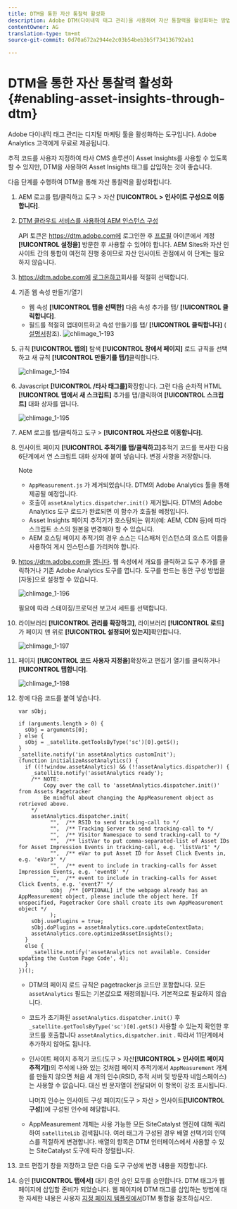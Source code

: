 ```yaml
---
title: DTM을 통한 자산 통찰력 활성화
description: Adobe DTM(다이내믹 태그 관리)을 사용하여 자산 통찰력을 활성화하는 방법을 알아봅니다.
contentOwner: AG
translation-type: tm+mt
source-git-commit: 0d70a672a2944e2c03b54beb3b5f734136792ab1

---
```



# DTM을 통한 자산 통찰력 활성화 {#enabling-asset-insights-through-dtm}

Adobe 다이내믹 태그 관리는 디지털 마케팅 툴을 활성화하는 도구입니다. Adobe Analytics 고객에게 무료로 제공됩니다.

추적 코드를 사용자 지정하여 타사 CMS 솔루션이 Asset Insights를 사용할 수 있도록 할 수 있지만, DTM을 사용하여 Asset Insights 태그를 삽입하는 것이 좋습니다.

다음 단계를 수행하여 DTM을 통해 자산 통찰력을 활성화합니다.

1. AEM 로고를 탭/클릭하고 도구 > 자산 **[!UICONTROL > 인사이트 구성으로 이동합니다]**.
1. [DTM 클라우드 서비스를 사용하여 AEM 인스턴스 구성](../sites-administering/dtm.md)

   API 토큰은 https://dtm.adobe.com에 로그인한 후 [프로필](https://dtm.adobe.com/) 아이콘에서 계정 **[!UICONTROL 설정을]** 방문한 후 사용할 수 있어야 합니다. AEM Sites와 자산 인사이트 간의 통합이 여전히 진행 중이므로 자산 인사이트 관점에서 이 단계는 필요하지 않습니다.

1. https://dtm.adobe.com에 [로그온하고](https://dtm.adobe.com/)회사를 적절히 선택합니다.
1. 기존 웹 속성 만들기/열기

   * 웹 속성 **[!UICONTROL 탭을 선택한]** 다음 속성 추가를 탭/ **[!UICONTROL 클릭합니다]**.
   * 필드를 적절히 업데이트하고 속성 만들기를 탭/ **[!UICONTROL 클릭합니다]** ( [설명서](https://helpx.adobe.com/experience-manager/using/dtm.html)참조).
   ![chlimage_1-193](assets/chlimage_1-193.png)

1. 규칙 **[!UICONTROL 탭의]** 탐색 **[!UICONTROL 창에서 페이지]** 로드 규칙을 선택하고 새 규칙 **[!UICONTROL 만들기를 탭/]**&#x200B;클릭합니다.

   ![chlimage_1-194](assets/chlimage_1-194.png)

1. Javascript **[!UICONTROL /타사 태그를]**&#x200B;확장합니다. 그런 다음 순차적 HTML **[!UICONTROL 탭에서 새 스크립트]** 추가를 탭/클릭하여 **[!UICONTROL 스크립트]** 대화 상자를 엽니다.

   ![chlimage_1-195](assets/chlimage_1-195.png)

1. AEM 로고를 탭/클릭하고 도구 > **[!UICONTROL 자산으로 이동합니다]**.
1. 인사이트 페이지 **[!UICONTROL 추적기를 탭/클릭하고]**&#x200B;추적기 코드를 복사한 다음 6단계에서 연 스크립트 대화 상자에 붙여 넣습니다. 변경 사항을 저장합니다.

   >[!NOTE]
   >
   >* `AppMeasurement.js` 가 제거되었습니다. DTM의 Adobe Analytics 툴을 통해 제공될 예정입니다.
   >* 호출이 `assetAnalytics.dispatcher.init()` 제거됩니다. DTM의 Adobe Analytics 도구 로드가 완료되면 이 함수가 호출될 예정입니다.
   >* Asset Insights 페이지 추적기가 호스팅되는 위치(예: AEM, CDN 등)에 따라 스크립트 소스의 원본을 변경해야 할 수 있습니다.
   >* AEM 호스팅 페이지 추적기의 경우 소스는 디스패처 인스턴스의 호스트 이름을 사용하여 게시 인스턴스를 가리켜야 합니다.



1. https://dtm.adobe.com을 [엽니다](https://dtm.adobe.com). 웹 속성에서 개요를 클릭하고 도구 추가를 클릭하거나 기존 Adobe Analytics 도구를 엽니다. 도구를 만드는 동안 구성 방법을 [자동]으로 설정할 수 있습니다.

   ![chlimage_1-196](assets/chlimage_1-196.png)

   필요에 따라 스테이징/프로덕션 보고서 세트를 선택합니다.

1. 라이브러리 **[!UICONTROL 관리를 확장하고]**, 라이브러리 **[!UICONTROL 로드]** 가 페이지 맨 위로 **[!UICONTROL 설정되어 있는지]**&#x200B;확인합니다.

   ![chlimage_1-197](assets/chlimage_1-197.png)

1. 페이지 **[!UICONTROL 코드 사용자 지정을]**&#x200B;확장하고 편집기 열기를 클릭하거나 **[!UICONTROL 탭합니다]**.

   ![chlimage_1-198](assets/chlimage_1-198.png)

1. 창에 다음 코드를 붙여 넣습니다.

   ```
   var sObj;
   
   if (arguments.length > 0) {
     sObj = arguments[0];
   } else {
     sObj = _satellite.getToolsByType('sc')[0].getS();
   }
   _satellite.notify('in assetAnalytics customInit');
   (function initializeAssetAnalytics() {
     if ((!!window.assetAnalytics) && (!!assetAnalytics.dispatcher)) {
       _satellite.notify('assetAnalytics ready');
       /** NOTE:
           Copy over the call to 'assetAnalytics.dispatcher.init()' from Assets Pagetracker
           Be mindful about changing the AppMeasurement object as retrieved above.
       */
       assetAnalytics.dispatcher.init(
             "",  /** RSID to send tracking-call to */
             "",  /** Tracking Server to send tracking-call to */
             "",  /** Visitor Namespace to send tracking-call to */
             "",  /** listVar to put comma-separated-list of Asset IDs for Asset Impression Events in tracking-call, e.g. 'listVar1' */
             "",  /** eVar to put Asset ID for Asset Click Events in, e.g. 'eVar3' */
             "",  /** event to include in tracking-calls for Asset Impression Events, e.g. 'event8' */
             "",  /** event to include in tracking-calls for Asset Click Events, e.g. 'event7' */
             sObj  /** [OPTIONAL] if the webpage already has an AppMeasurement object, please include the object here. If unspecified, Pagetracker Core shall create its own AppMeasurement object */
             );
       sObj.usePlugins = true;
       sObj.doPlugins = assetAnalytics.core.updateContextData;
       assetAnalytics.core.optimizedAssetInsights();
     }
     else {
       _satellite.notify('assetAnalytics not available. Consider updating the Custom Page Code', 4);
     }
   })();
   ```

   * DTM의 페이지 로드 규칙은 pagetracker.js 코드만 포함합니다. 모든 `assetAnalytics` 필드는 기본값으로 재정의됩니다. 기본적으로 필요하지 않습니다.
   * 코드가 초기화된 `assetAnalytics.dispatcher.init()` 후 `_satellite.getToolsByType('sc')[0].getS()` 사용할 수 있는지 확인한 후 코드를 호출합니다 `assetAnalytics,dispatcher.init` . 따라서 11단계에서 추가하지 않아도 됩니다.
   * 인사이트 페이지 추적기 코드(도구 > 자산&#x200B;**[!UICONTROL > 인사이트 페이지 추적기]**)의 주석에 나와 있는 것처럼 페이지 추적기에서 `AppMeasurement` 개체를 만들지 않으면 처음 세 개의 인수(RSID, 추적 서버 및 방문자 네임스페이스)는 사용할 수 없습니다. 대신 빈 문자열이 전달되어 이 항목이 강조 표시됩니다.

      나머지 인수는 인사이트 구성 페이지(도구 > 자산 > 인사이트&#x200B;**[!UICONTROL 구성]**)에 구성된 인수에 해당합니다.

   * AppMeasurement 개체는 사용 가능한 모든 SiteCatalyst 엔진에 대해 쿼리하여 `satelliteLib` 검색됩니다. 여러 태그가 구성된 경우 배열 선택기의 인덱스를 적절하게 변경합니다. 배열의 항목은 DTM 인터페이스에서 사용할 수 있는 SiteCatalyst 도구에 따라 정렬됩니다.

1. 코드 편집기 창을 저장하고 닫은 다음 도구 구성에 변경 내용을 저장합니다.
1. 승인 **[!UICONTROL 탭에서]** 대기 중인 승인 모두를 승인합니다. DTM 태그가 웹 페이지에 삽입할 준비가 되었습니다. 웹 페이지에 DTM 태그를 삽입하는 방법에 대한 자세한 내용은 사용자 [지정 페이지 템플릿에서](https://blogs.adobe.com/experiencedelivers/experience-management/integrating-dtm-custom-aem6-page-template/)DTM 통합을 참조하십시오.
